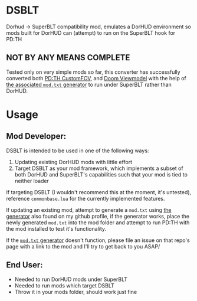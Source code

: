 # DSBLT

Dorhud -> SuperBLT compatibility mod, emulates a DorHUD environment so mods built for DorHUD can (attempt) to run on the SuperBLT hook for PD:TH

## NOT BY ANY MEANS COMPLETE
Tested only on very simple mods so far, this converter has successfully converted both [PD:TH CustomFOV](https://modworkshop.net/mod/23094), and [Doom Viewmodel](https://modworkshop.net/mod/28062) with the help of [the associated `mod.txt` generator](https://github.com/Sprixitite/ThatDahmModConverter) to run under SuperBLT rather than DorHUD.

# Usage

## Mod Developer:
DSBLT is intended to be used in one of the following ways:
1) Updating existing DorHUD mods with little effort
2) Target DSBLT as your mod framework, which implements a subset of both DorHUD and SuperBLT's capabilities such that your mod is tied to neither loader

If targeting DSBLT (I wouldn't recommend this at the moment, it's untested), reference `commonbase.lua` for the currently implemented features.

If updating an existing mod, attempt to generate a `mod.txt` using [the generator](https://github.com/Sprixitite/ThatDahmModConverter) also found on my github profile, if the generator works, place the newly generated `mod.txt` into the mod folder and attempt to run PD:TH with the mod installed to test it's functionality.

If the [`mod.txt` generator](https://github.com/Sprixitite/ThatDahmModConverter) doesn't function, please file an issue on that repo's page with a link to the mod and I'll try to get back to you ASAP/

## End User:
- Needed to run DorHUD mods under SuperBLT
- Needed to run mods which target DSBLT
- Throw it in your mods folder, should work just fine